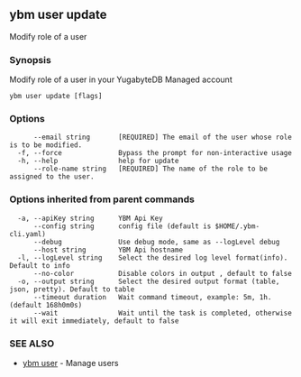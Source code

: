 ## ybm user update

Modify role of a user

### Synopsis

Modify role of a user in your YugabyteDB Managed account

```
ybm user update [flags]
```

### Options

```
      --email string       [REQUIRED] The email of the user whose role is to be modified.
  -f, --force              Bypass the prompt for non-interactive usage
  -h, --help               help for update
      --role-name string   [REQUIRED] The name of the role to be assigned to the user.
```

### Options inherited from parent commands

```
  -a, --apiKey string      YBM Api Key
      --config string      config file (default is $HOME/.ybm-cli.yaml)
      --debug              Use debug mode, same as --logLevel debug
      --host string        YBM Api hostname
  -l, --logLevel string    Select the desired log level format(info). Default to info
      --no-color           Disable colors in output , default to false
  -o, --output string      Select the desired output format (table, json, pretty). Default to table
      --timeout duration   Wait command timeout, example: 5m, 1h. (default 168h0m0s)
      --wait               Wait until the task is completed, otherwise it will exit immediately, default to false
```

### SEE ALSO

* [ybm user](ybm_user.md)	 - Manage users

